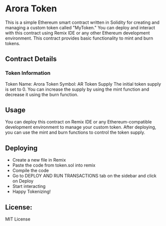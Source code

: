 # Arora Token
This is a simple Ethereum smart contract written in Solidity for creating and managing a custom token called "MyToken." You can deploy and interact with this contract using Remix IDE or any other Ethereum development environment. This contract provides basic functionality to mint and burn tokens.

## Contract Details
### Token Information
Token Name: Arora
Token Symbol: AR
Token Supply
The initial token supply is set to 0. You can increase the supply by using the mint function and decrease it using the burn function.

## Usage
You can deploy this contract on Remix IDE or any Ethereum-compatible development environment to manage your custom token. After deploying, you can use the mint and burn functions to control the token supply.

## Deploying
- Create a new file in Remix
- Paste the code from token.sol into remix
- Compile the code
- Go to DEPLOY AND RUN TRANSACTIONS tab on the sidebar and click on Deploy
- Start interacting
- Happy Tokenizing!

## License: 
MIT License
